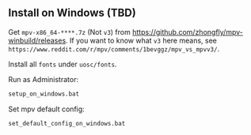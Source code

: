 ## Install on Windows (TBD)

Get `mpv-x86_64-****.7z` (Not `v3`) from https://github.com/zhongfly/mpv-winbuild/releases. If you want to know what `v3` here means, see `https://www.reddit.com/r/mpv/comments/1bevggz/mpv_vs_mpvv3/`.

Install all `fonts` under `uosc/fonts`.

Run as Administrator:

```sh
setup_on_windows.bat
```

Set mpv default config:

```sh
set_default_config_on_windows.bat
```